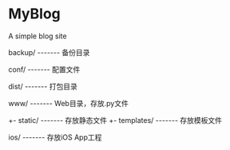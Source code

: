 # MyBlog
A simple blog site

backup/            ------- 备份目录

conf/              ------- 配置文件

dist/              ------- 打包目录

www/               ------- Web目录，存放.py文件

  +- static/       ------- 存放静态文件
  +- templates/    ------- 存放模板文件

ios/               ------- 存放iOS App工程